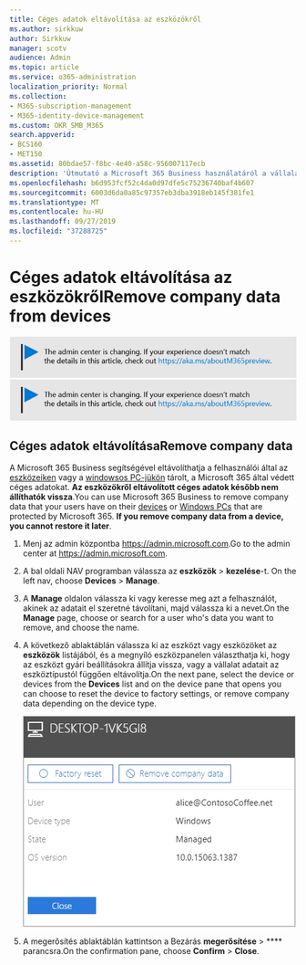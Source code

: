 ```yaml
---
title: Céges adatok eltávolítása az eszközökről
ms.author: sirkkuw
author: Sirkkuw
manager: scotv
audience: Admin
ms.topic: article
ms.service: o365-administration
localization_priority: Normal
ms.collection:
- M365-subscription-management
- M365-identity-device-management
ms.custom: OKR_SMB_M365
search.appverid:
- BCS160
- MET150
ms.assetid: 80bdae57-f8bc-4e40-a58c-956007117ecb
description: 'Útmutató a Microsoft 365 Business használatáról a vállalati adatok felhasználói eszközökről vagy Windows PC-ről történő eltávolításához. '
ms.openlocfilehash: b6d953fcf52c4da0d97dfe5c75236740baf4b607
ms.sourcegitcommit: 6003d6da0a85c97357eb3dba3918eb145f381fe1
ms.translationtype: MT
ms.contentlocale: hu-HU
ms.lasthandoff: 09/27/2019
ms.locfileid: "37288725"
---
```

# <a name="remove-company-data-from-devices"></a><span data-ttu-id="272cf-103">Céges adatok eltávolítása az eszközökről</span><span class="sxs-lookup"><span data-stu-id="272cf-103">Remove company data from devices</span></span>

<span data-ttu-id="272cf-104">[![Label, hogy tudd, az admin központ változik, és találsz további részleteket a aka.ms/aboutM365preview.](media/m365admincenterchanging.png)](https://docs.microsoft.com/office365/admin/microsoft-365-admin-center-preview)</span><span class="sxs-lookup"><span data-stu-id="272cf-104">[![Label to let you know the admin center is changing and you can find more details at aka.ms/aboutM365preview.](media/m365admincenterchanging.png)](https://docs.microsoft.com/office365/admin/microsoft-365-admin-center-preview)</span></span>

## <a name="remove-company-data"></a><span data-ttu-id="272cf-105">Céges adatok eltávolítása</span><span class="sxs-lookup"><span data-stu-id="272cf-105">Remove company data</span></span>

<span data-ttu-id="272cf-p101">A Microsoft 365 Business segítségével eltávolíthatja a felhasználói által az [eszközeiken](app-protection-settings-for-android-and-ios.md) vagy a [windowsos PC-jükön](protection-settings-for-windows-10-devices.md) tárolt, a Microsoft 365 által védett céges adatokat. **Az eszközökről eltávolított céges adatok később nem állíthatók vissza**.</span><span class="sxs-lookup"><span data-stu-id="272cf-p101">You can use Microsoft 365 Business to remove company data that your users have on their [devices](app-protection-settings-for-android-and-ios.md) or [Windows PCs](protection-settings-for-windows-10-devices.md) that are protected by Microsoft 365. **If you remove company data from a device, you cannot restore it later**.</span></span> 
  
1. <span data-ttu-id="272cf-108">Menj az admin központba <a href="https://go.microsoft.com/fwlink/p/?linkid=837890" target="_blank">https://admin.microsoft.com</a>.</span><span class="sxs-lookup"><span data-stu-id="272cf-108">Go to the admin center at <a href="https://go.microsoft.com/fwlink/p/?linkid=837890" target="_blank">https://admin.microsoft.com</a>.</span></span>
    
2. <span data-ttu-id="272cf-109">A bal oldali NAV programban válassza az **eszközök** \> **kezelése**-t.  </span><span class="sxs-lookup"><span data-stu-id="272cf-109">On the left nav, choose **Devices**  \> **Manage**.</span></span>
  
3. <span data-ttu-id="272cf-110">A **Manage** oldalon válassza ki vagy keresse meg azt a felhasználót, akinek az adatait el szeretné távolítani, majd válassza ki a nevet.</span><span class="sxs-lookup"><span data-stu-id="272cf-110">On the **Manage** page, choose or search for a user who's data you want to remove, and choose the name.</span></span> 
    
4. <span data-ttu-id="272cf-111">A következő ablaktáblán válassza ki az eszközt vagy eszközöket az **eszközök** listájából, és a megnyíló eszközpanelen választhatja ki, hogy az eszközt gyári beállításokra állítja vissza, vagy a vállalat adatait az eszköztípustól függően eltávolítja.</span><span class="sxs-lookup"><span data-stu-id="272cf-111">On the next pane, select the device or devices from the **Devices** list and on the device pane that opens you can choose to reset the device to factory settings, or remove company data depending on the device type.</span></span> 
    
    ![On the remove comapany data pane, select the device from which you want to remove the data.](media/resetorremove.png)
  
5. <span data-ttu-id="272cf-113">A megerősítés ablaktáblán kattintson a Bezárás **megerősítése** \> \*\*\*\* parancsra.</span><span class="sxs-lookup"><span data-stu-id="272cf-113">On the confirmation pane, choose **Confirm** \> **Close**.</span></span>
    


